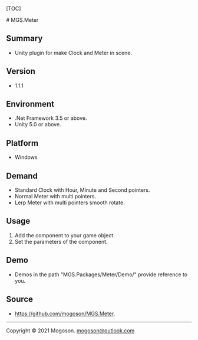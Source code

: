 [TOC]

﻿# MGS.Meter

## Summary
- Unity plugin for make Clock and Meter in scene.

## Version

- 1.1.1

## Environment
- .Net Framework 3.5 or above.
- Unity 5.0 or above.

## Platform

- Windows

## Demand

- Standard Clock with Hour, Minute and Second pointers.
- Normal Meter with multi pointers.
- Lerp Meter with multi pointers smooth rotate.

## Usage

1. Add the component to your game object.
2. Set the parameters of the component.

## Demo
- Demos in the path "MGS.Packages/Meter/Demo/" provide reference to you.

## Source

- https://github.com/mogoson/MGS.Meter.

------

Copyright © 2021 Mogoson.	mogoson@outlook.com